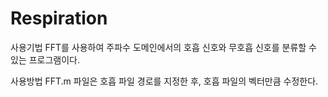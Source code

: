 # Respiration


사용기법
FFT를 사용하여 주파수 도메인에서의 호흡 신호와 무호흡 신호를 분류할 수 있는 프로그램이다.



사용방법
FFT.m 파일은 호흡 파일 경로를 지정한 후, 호흡 파일의 벡터만큼 수정한다.

